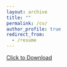 ```yaml
---
layout: archive
title: ""
permalink: /cv/
author_profile: true
redirect_from:
  - /resume
---
```



<a href="QianRuan_CV_online.pdf" download>Click to Download</a>
